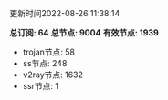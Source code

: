 更新时间2022-08-26 11:38:14

**总订阅: 64**
**总节点: 9004**
**有效节点: 1939**
- trojan节点: 58
- ss节点: 248
- v2ray节点: 1632
- ssr节点: 1
